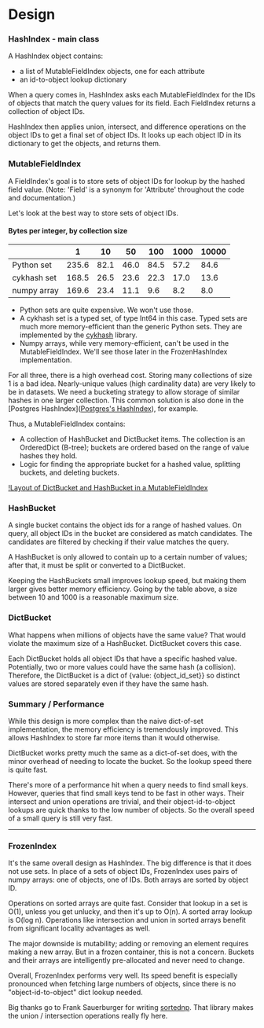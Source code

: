 # Design

### HashIndex - main class

A HashIndex object contains:
 - a list of MutableFieldIndex objects, one for each attribute
 - an id-to-object lookup dictionary

When a query comes in, HashIndex asks each MutableFieldIndex for the IDs of objects that match the query values for its 
field. Each FieldIndex returns a collection of object IDs. 

HashIndex then applies union, intersect, and difference operations on the object IDs to get a final set of object 
IDs. It looks up each object ID in its dictionary to get the objects, and returns them.

### MutableFieldIndex

A FieldIndex's goal is to store sets of object IDs for lookup by the hashed field value. (Note: 'Field' is a 
synonym for 'Attribute' throughout the code and documentation.)

Let's look at the best way to store sets of object IDs.

#### Bytes per integer, by collection size

|              | 1     | 10   | 50   | 100  | 1000 | 10000 |
|--------------|-------|------|------|------|------|-------|
| Python set   | 235.6 | 82.1 | 46.0 | 84.5 | 57.2 | 84.6  |
| cykhash set  | 168.5 | 26.5 | 23.6 | 22.3 | 17.0 | 13.6  |
| numpy array  | 169.6 | 23.4 | 11.1 | 9.6  | 8.2  | 8.0   |

- Python sets are quite expensive. We won't use those.
- A cykhash set is a typed set, of type Int64 in this case. Typed sets are much more memory-efficient than the generic 
Python sets. They are implemented by the [cykhash](https://github.com/realead/cykhash) library. 
- Numpy arrays, while very memory-efficient, can't be used in the MutableFieldIndex. We'll see those later in the
FrozenHashIndex implementation.

For all three, there is a high overhead cost. Storing many collections of size 1 is a bad idea. Nearly-unique values
(high cardinality data) are very likely to be in datasets. We need a bucketing strategy to allow storage of similar
hashes in one larger collection. This common solution is also done in the 
[Postgres HashIndex]([Postgres's HashIndex](https://www.postgresql.org/docs/current/hash-implementation.html)),
for example.

Thus, a MutableFieldIndex contains:
 - A collection of HashBucket and DictBucket items. The collection is an OrderedDict (B-tree); buckets are ordered based
on the range of value hashes they hold.
 - Logic for finding the appropriate bucket for a hashed value, splitting buckets, and deleting buckets.

[!Layout of DictBucket and HashBucket in a MutableFieldIndex](bucketing.png)

### HashBucket

A single bucket contains the object ids for a range of hashed values. On query, all object IDs in the bucket are 
considered as match candidates. The candidates are filtered by checking if their value matches the query.

A HashBucket is only allowed to contain up to a certain number of values; after that, it must be split or converted to
a DictBucket. 

Keeping the HashBuckets small improves lookup speed, but making them larger gives better memory efficiency.
Going by the table above, a size between 10 and 1000 is a reasonable maximum size.

### DictBucket

What happens when millions of objects have the same value? That would violate the maximum size of a HashBucket.
DictBucket covers this case.

Each DictBucket holds all object IDs that have a specific hashed value. Potentially, two or more values could have the 
same hash (a collision). Therefore, the DictBucket is a dict of {value: {object_id_set}} so distinct values are stored
separately even if they have the same hash.

### Summary / Performance

While this design is more complex than the naive dict-of-set implementation, the memory efficiency is tremendously 
improved. This allows HashIndex to store far more items than it would otherwise.

DictBucket works pretty much the same as a dict-of-set does, with the minor overhead of needing to locate the bucket. 
So the lookup speed there is quite fast.

There's more of a performance hit when a query needs to find small keys. However, queries that find small keys
tend to be fast in other ways. Their intersect and union operations are trivial, and their object-id-to-object lookups
are quick thanks to the low number of objects. So the overall speed of a small query is still very fast.

____

### FrozenIndex

It's the same overall design as HashIndex. The big difference is that it does not use sets. In place of a sets of object
IDs, FrozenIndex uses pairs of numpy arrays: one of objects, one of IDs. Both arrays are sorted by object ID.

Operations on sorted arrays are quite fast. Consider that lookup in a set is O(1), unless you get unlucky, and 
then it's up to O(n). A sorted array lookup is O(log n). Operations like intersection and union in
sorted arrays benefit from significant locality advantages as well. 

The major downside is mutability; adding or removing an element requires making a new array. But in a frozen
container, this is not a concern. Buckets and their arrays are intelligently pre-allocated and never need to change.

Overall, FrozenIndex performs very well. Its speed benefit is especially pronounced when fetching large numbers of 
objects, since there is no "object-id-to-object" dict lookup needed. 

Big thanks go to Frank Sauerburger for writing [sortednp](https://pypi.org/project/sortednp/). That library 
makes the union / intersection operations really fly here.
